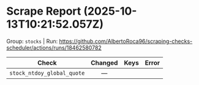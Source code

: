 # Scrape Report (2025-10-13T10:21:52.057Z)

Group: `stocks`  |  Run: https://github.com/AlbertoRoca96/scraping-checks-scheduler/actions/runs/18462580782

| Check | Changed | Keys | Error |
|---|:---:|:--|:--|
| `stock_ntdoy_global_quote` | — |  |  |
